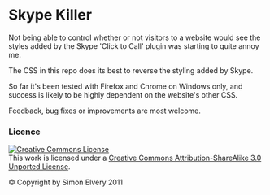 # Skype Killer

Not being able to control whether or not visitors to a website would see the 
styles added by the Skype 'Click to Call' plugin was starting to quite annoy me.

The CSS in this repo does its best to reverse the styling added by Skype.

So far it's been tested with Firefox and Chrome on Windows only, and success is
likely to be highly dependent on the website's other CSS.

Feedback, bug fixes or improvements are most welcome.

### Licence

<a rel="license" href="http://creativecommons.org/licenses/by-sa/3.0/"><img alt="Creative Commons License" style="border-width:0" src="http://i.creativecommons.org/l/by-sa/3.0/88x31.png" /></a><br />This work is licensed under a <a rel="license" href="http://creativecommons.org/licenses/by-sa/3.0/">Creative Commons Attribution-ShareAlike 3.0 Unported License</a>.

&copy; Copyright by Simon Elvery 2011